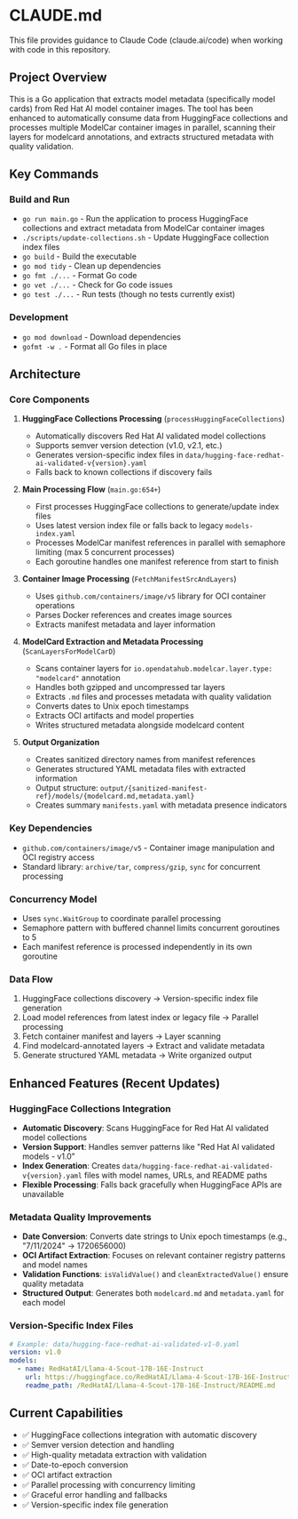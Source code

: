 # CLAUDE.md

This file provides guidance to Claude Code (claude.ai/code) when working with code in this repository.

## Project Overview

This is a Go application that extracts model metadata (specifically model cards) from Red Hat AI model container images. The tool has been enhanced to automatically consume data from HuggingFace collections and processes multiple ModelCar container images in parallel, scanning their layers for modelcard annotations, and extracts structured metadata with quality validation.

## Key Commands

### Build and Run
- `go run main.go` - Run the application to process HuggingFace collections and extract metadata from ModelCar container images
- `./scripts/update-collections.sh` - Update HuggingFace collection index files
- `go build` - Build the executable
- `go mod tidy` - Clean up dependencies
- `go fmt ./...` - Format Go code
- `go vet ./...` - Check for Go code issues
- `go test ./...` - Run tests (though no tests currently exist)

### Development
- `go mod download` - Download dependencies
- `gofmt -w .` - Format all Go files in place

## Architecture

### Core Components

1. **HuggingFace Collections Processing** (`processHuggingFaceCollections`)
   - Automatically discovers Red Hat AI validated model collections
   - Supports semver version detection (v1.0, v2.1, etc.)
   - Generates version-specific index files in `data/hugging-face-redhat-ai-validated-v{version}.yaml`
   - Falls back to known collections if discovery fails

2. **Main Processing Flow** (`main.go:654+`)
   - First processes HuggingFace collections to generate/update index files
   - Uses latest version index file or falls back to legacy `models-index.yaml`
   - Processes ModelCar manifest references in parallel with semaphore limiting (max 5 concurrent processes)
   - Each goroutine handles one manifest reference from start to finish

3. **Container Image Processing** (`FetchManifestSrcAndLayers`)
   - Uses `github.com/containers/image/v5` library for OCI container operations
   - Parses Docker references and creates image sources
   - Extracts manifest metadata and layer information

4. **ModelCard Extraction and Metadata Processing** (`ScanLayersForModelCarD`)
   - Scans container layers for `io.opendatahub.modelcar.layer.type: "modelcard"` annotation
   - Handles both gzipped and uncompressed tar layers
   - Extracts `.md` files and processes metadata with quality validation
   - Converts dates to Unix epoch timestamps
   - Extracts OCI artifacts and model properties
   - Writes structured metadata alongside modelcard content

5. **Output Organization**
   - Creates sanitized directory names from manifest references
   - Generates structured YAML metadata files with extracted information
   - Output structure: `output/{sanitized-manifest-ref}/models/{modelcard.md,metadata.yaml}`
   - Creates summary `manifests.yaml` with metadata presence indicators

### Key Dependencies
- `github.com/containers/image/v5` - Container image manipulation and OCI registry access
- Standard library: `archive/tar`, `compress/gzip`, `sync` for concurrent processing

### Concurrency Model
- Uses `sync.WaitGroup` to coordinate parallel processing
- Semaphore pattern with buffered channel limits concurrent goroutines to 5
- Each manifest reference is processed independently in its own goroutine

### Data Flow
1. HuggingFace collections discovery → Version-specific index file generation
2. Load model references from latest index or legacy file → Parallel processing
3. Fetch container manifest and layers → Layer scanning
4. Find modelcard-annotated layers → Extract and validate metadata
5. Generate structured YAML metadata → Write organized output

## Enhanced Features (Recent Updates)

### HuggingFace Collections Integration
- **Automatic Discovery**: Scans HuggingFace for Red Hat AI validated model collections
- **Version Support**: Handles semver patterns like "Red Hat AI validated models - v1.0"
- **Index Generation**: Creates `data/hugging-face-redhat-ai-validated-v{version}.yaml` files with model names, URLs, and README paths
- **Flexible Processing**: Falls back gracefully when HuggingFace APIs are unavailable

### Metadata Quality Improvements
- **Date Conversion**: Converts date strings to Unix epoch timestamps (e.g., "7/11/2024" → 1720656000)
- **OCI Artifact Extraction**: Focuses on relevant container registry patterns and model names
- **Validation Functions**: `isValidValue()` and `cleanExtractedValue()` ensure quality metadata
- **Structured Output**: Generates both `modelcard.md` and `metadata.yaml` for each model

### Version-Specific Index Files
```yaml
# Example: data/hugging-face-redhat-ai-validated-v1-0.yaml
version: v1.0
models:
  - name: RedHatAI/Llama-4-Scout-17B-16E-Instruct
    url: https://huggingface.co/RedHatAI/Llama-4-Scout-17B-16E-Instruct
    readme_path: /RedHatAI/Llama-4-Scout-17B-16E-Instruct/README.md
```

## Current Capabilities
- ✅ HuggingFace collections integration with automatic discovery
- ✅ Semver version detection and handling
- ✅ High-quality metadata extraction with validation
- ✅ Date-to-epoch conversion
- ✅ OCI artifact extraction
- ✅ Parallel processing with concurrency limiting
- ✅ Graceful error handling and fallbacks
- ✅ Version-specific index file generation